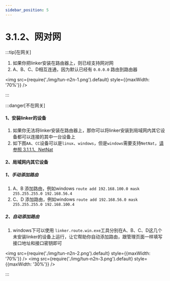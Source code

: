 ```yaml
---
sidebar_position: 5
---
```


# 3.1.2、网对网

:::tip[在网关]

1. 如果你把linker安装在路由器上，则已经支持网对网
2. A、B、C、D相互连通，因为默认已经有 `0.0.0.0` 路由到路由器

<img src={require('./img/tun-n2n-1.png').default} style={{maxWidth: '70%'}} />

:::




:::danger[不在网关]

#### 1、安装linker的设备
1. 如果你无法将linker安装在路由器上，那你可以将linker安装到局域网内其它设备都可以连接的其中一台设备上 
2. 如下图`AA`、`CC`设备可以是`linux`、`windows`，但是`windows`需要支持`NetNat`，<a href="./3.1.1.1、NetNat">请参照 3.1.1.1、NetNat</a>
#### 2、局域网内其它设备

##### 1、手动添加路由
1. A、B 添加路由，例如windows `route add 192.168.100.0 mask 255.255.255.0 192.168.56.4`
2. C、D 添加路由，例如windows `route add 192.168.56.0 mask 255.255.255.0 192.168.100.4`
##### 2、自动添加路由
1. windows下可以使用 `linker.route.win.exe`工具分别在A、B、C、D这几个未安装linker的设备上运行，让它帮助你自动添加路由，跟管理页面一样填写接口地址和接口密钥即可

<img src={require('./img/tun-n2n-2.png').default} style={{maxWidth: '70%'}} />
<img src={require('./img/tun-n2n-3.png').default} style={{maxWidth: '30%'}} />

:::
